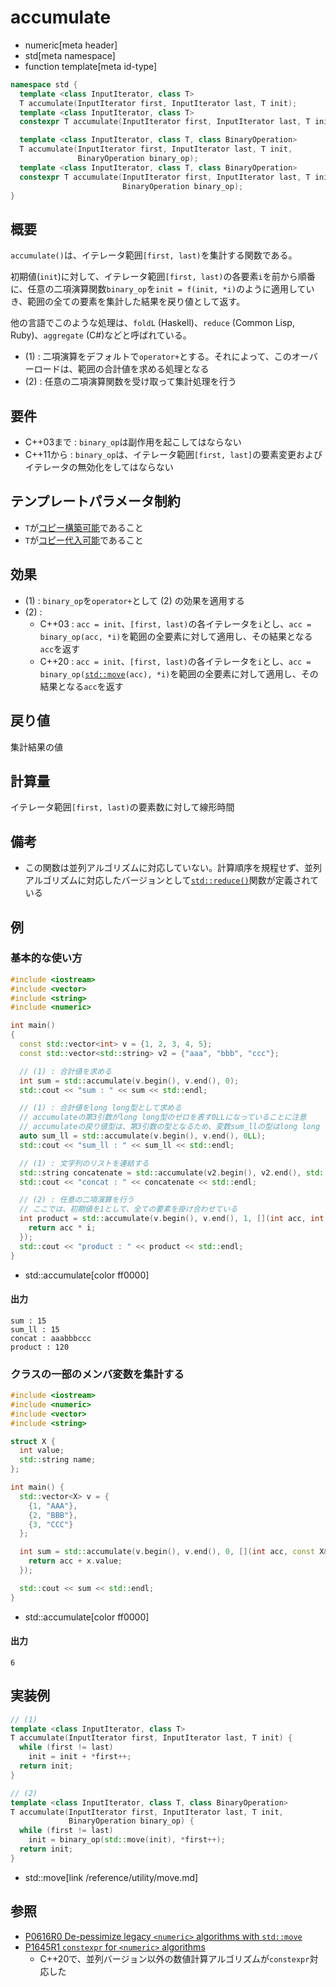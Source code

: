 # accumulate
* numeric[meta header]
* std[meta namespace]
* function template[meta id-type]

```cpp
namespace std {
  template <class InputIterator, class T>
  T accumulate(InputIterator first, InputIterator last, T init);           // (1) C++03
  template <class InputIterator, class T>
  constexpr T accumulate(InputIterator first, InputIterator last, T init); // (1) C++20

  template <class InputIterator, class T, class BinaryOperation>
  T accumulate(InputIterator first, InputIterator last, T init,
               BinaryOperation binary_op);                                 // (2) C++03
  template <class InputIterator, class T, class BinaryOperation>
  constexpr T accumulate(InputIterator first, InputIterator last, T init,
                         BinaryOperation binary_op);                       // (2) C++20
}
```

## 概要
`accumulate()`は、イテレータ範囲`[first, last)`を集計する関数である。

初期値(`init`)に対して、イテレータ範囲`[first, last)`の各要素`i`を前から順番に、任意の二項演算関数`binary_op`を`init = f(init, *i)`のように適用していき、範囲の全ての要素を集計した結果を戻り値として返す。

他の言語でこのような処理は、`foldL` (Haskell)、`reduce` (Common Lisp, Ruby)、`aggregate` (C#)などと呼ばれている。

- (1) : 二項演算をデフォルトで`operator+`とする。それによって、このオーバーロードは、範囲の合計値を求める処理となる
- (2) : 任意の二項演算関数を受け取って集計処理を行う


## 要件
- C++03まで : `binary_op`は副作用を起こしてはならない
- C++11から : `binary_op`は、イテレータ範囲`[first, last]`の要素変更およびイテレータの無効化をしてはならない


## テンプレートパラメータ制約
- `T`が[コピー構築可能](/reference/concepts/copy_constructible.md)であること
- `T`が[コピー代入可能](/reference/type_traits/is_copy_assignable.md)であること


## 効果
- (1) : `binary_op`を`operator+`として (2) の効果を適用する
- (2) :
    - C++03 : `acc = init`、`[first, last)`の各イテレータを`i`とし、`acc = binary_op(acc, *i)`を範囲の全要素に対して適用し、その結果となる`acc`を返す
    - C++20 : `acc = init`、`[first, last)`の各イテレータを`i`とし、`acc = binary_op(`[`std::move`](/reference/utility/move.md)`(acc), *i)`を範囲の全要素に対して適用し、その結果となる`acc`を返す


## 戻り値
集計結果の値


## 計算量
イテレータ範囲`[first, last)`の要素数に対して線形時間


## 備考
- この関数は並列アルゴリズムに対応していない。計算順序を規程せず、並列アルゴリズムに対応したバージョンとして[`std::reduce()`](reduce.md)関数が定義されている


## 例
### 基本的な使い方
```cpp example
#include <iostream>
#include <vector>
#include <string>
#include <numeric>

int main()
{
  const std::vector<int> v = {1, 2, 3, 4, 5};
  const std::vector<std::string> v2 = {"aaa", "bbb", "ccc"};

  // (1) : 合計値を求める
  int sum = std::accumulate(v.begin(), v.end(), 0);
  std::cout << "sum : " << sum << std::endl;

  // (1) : 合計値をlong long型として求める
  // accumulateの第3引数がlong long型のゼロを表す0LLになっていることに注意
  // accumulateの戻り値型は、第3引数の型となるため、変数sum_llの型はlong long
  auto sum_ll = std::accumulate(v.begin(), v.end(), 0LL);
  std::cout << "sum_ll : " << sum_ll << std::endl;

  // (1) : 文字列のリストを連結する
  std::string concatenate = std::accumulate(v2.begin(), v2.end(), std::string());
  std::cout << "concat : " << concatenate << std::endl;

  // (2) : 任意の二項演算を行う
  // ここでは、初期値を1として、全ての要素を掛け合わせている
  int product = std::accumulate(v.begin(), v.end(), 1, [](int acc, int i) {
    return acc * i;
  });
  std::cout << "product : " << product << std::endl;
}
```
* std::accumulate[color ff0000]

#### 出力
```
sum : 15
sum_ll : 15
concat : aaabbbccc
product : 120
```


### クラスの一部のメンバ変数を集計する
```cpp
#include <iostream>
#include <numeric>
#include <vector>
#include <string>

struct X {
  int value;
  std::string name;
};

int main() {
  std::vector<X> v = {
    {1, "AAA"},
    {2, "BBB"},
    {3, "CCC"}
  };

  int sum = std::accumulate(v.begin(), v.end(), 0, [](int acc, const X& x) {
    return acc + x.value;
  });

  std::cout << sum << std::endl;
}
```
* std::accumulate[color ff0000]

#### 出力
```
6
```


## 実装例
```cpp
// (1)
template <class InputIterator, class T>
T accumulate(InputIterator first, InputIterator last, T init) {
  while (first != last)
    init = init + *first++;
  return init;
}

// (2)
template <class InputIterator, class T, class BinaryOperation>
T accumulate(InputIterator first, InputIterator last, T init,
             BinaryOperation binary_op) {
  while (first != last)
    init = binary_op(std::move(init), *first++);
  return init;
}
```
* std::move[link /reference/utility/move.md]


## 参照
- [P0616R0 De-pessimize legacy `<numeric>` algorithms with `std::move`](http://www.open-std.org/jtc1/sc22/wg21/docs/papers/2017/p0616r0.pdf)
- [P1645R1 `constexpr` for `<numeric>` algorithms](http://www.open-std.org/jtc1/sc22/wg21/docs/papers/2019/p1645r1.html)
    - C++20で、並列バージョン以外の数値計算アルゴリズムが`constexpr`対応した
